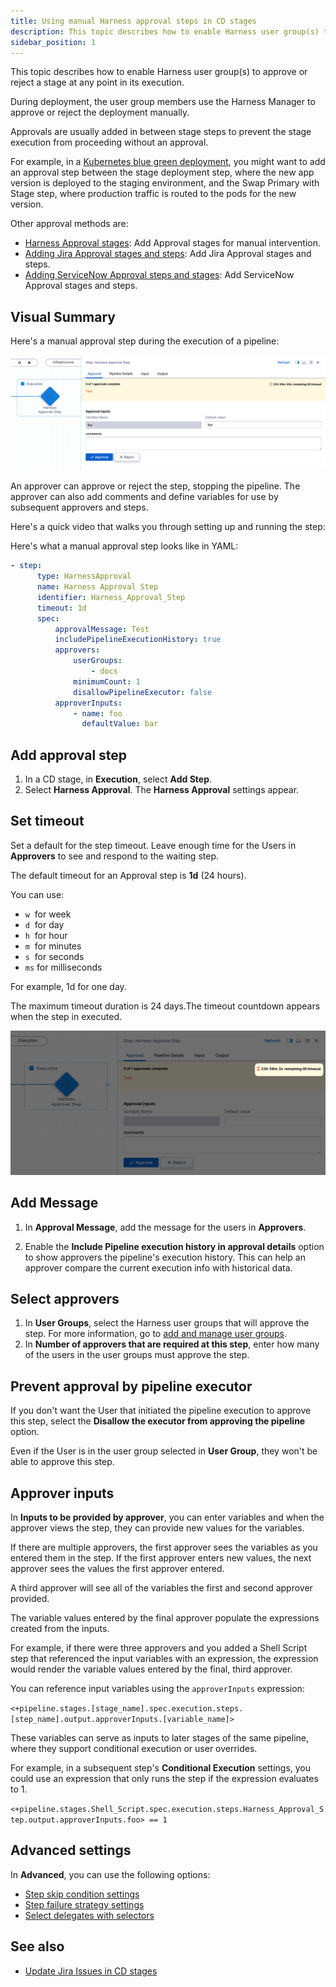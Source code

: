 ```yaml
---
title: Using manual Harness approval steps in CD stages
description: This topic describes how to enable Harness user group(s) to approve or reject a stage at any point in its execution.
sidebar_position: 1
---
```


This topic describes how to enable Harness user group(s) to approve or reject a stage at any point in its execution.

During deployment, the user group members use the Harness Manager to approve or reject the deployment manually.

Approvals are usually added in between stage steps to prevent the stage execution from proceeding without an approval.

For example, in a [Kubernetes blue green deployment](/docs/continuous-delivery/deploy-srv-diff-platforms/kubernetes/kubernetes-executions/create-a-kubernetes-blue-green-deployment), you might want to add an approval step between the stage deployment step, where the new app version is deployed to the staging environment, and the Swap Primary with Stage step, where production traffic is routed to the pods for the new version.

Other approval methods are:

* [Harness Approval stages](/docs/platform/Approvals/adding-harness-approval-stages): Add Approval stages for manual intervention.
* [Adding Jira Approval stages and steps](/docs/platform/Approvals/adding-jira-approval-stages): Add Jira Approval stages and steps.
* [Adding ServiceNow Approval steps and stages](/docs/platform/Approvals/service-now-approvals): Add ServiceNow Approval stages and steps.

## Visual Summary

Here's a manual approval step during the execution of a pipeline:

![](./static/using-harness-approval-steps-in-cd-stages-00.png)

An approver can approve or reject the step, stopping the pipeline. The approver can also add comments and define variables for use by subsequent approvers and steps.

Here's a quick video that walks you through setting up and running the step:

<!-- Video:
https://www.youtube.com/watch?v=V-d6kaMBf-w-->
<docvideo src="https://www.youtube.com/watch?v=V-d6kaMBf-w" />


Here's what a manual approval step looks like in YAML:

```yaml
- step:  
      type: HarnessApproval  
      name: Harness Approval Step  
      identifier: Harness_Approval_Step  
      timeout: 1d  
      spec:  
          approvalMessage: Test  
          includePipelineExecutionHistory: true  
          approvers:  
              userGroups:  
                  - docs  
              minimumCount: 1  
              disallowPipelineExecutor: false  
          approverInputs:  
              - name: foo  
                defaultValue: bar
```
## Add approval step

1. In a CD stage, in **Execution**, select **Add Step**.
2. Select **Harness Approval**. The **Harness Approval** settings appear.

## Set timeout

Set a default for the step timeout. Leave enough time for the Users in **Approvers** to see and respond to the waiting step.

The default timeout for an Approval step is **1d** (24 hours). 

You can use: 

- `w`  for week
- `d`  for day
- `h`  for hour
- `m`  for minutes
- `s`  for seconds
- `ms` for milliseconds

For example, 1d for one day.

The maximum timeout duration is 24 days.The timeout countdown appears when the step in executed.

![](./static/using-harness-approval-steps-in-cd-stages-01.png)

## Add Message

1. In **Approval Message**, add the message for the users in **Approvers**.

2. Enable the **Include Pipeline execution history in approval details** option to show approvers the pipeline's execution history. This can help an approver compare the current execution info with historical data.

## Select approvers

1. In **User Groups**, select the Harness user groups that will approve the step. For more information, go to [add and manage user groups](/docs/platform/Role-Based-Access-Control/add-user-groups).
2. In **Number of approvers that are required at this step**, enter how many of the users in the user groups must approve the step.

## Prevent approval by pipeline executor

If you don't want the User that initiated the pipeline execution to approve this step, select the **Disallow the executor from approving the pipeline** option.

Even if the User is in the user group selected in **User Group**, they won't be able to approve this step.

## Approver inputs

In **Inputs to be provided by approver**, you can enter variables and when the approver views the step, they can provide new values for the variables.

If there are multiple approvers, the first approver sees the variables as you entered them in the step. If the first approver enters new values, the next approver sees the values the first approver entered.

A third approver will see all of the variables the first and second approver provided.

The variable values entered by the final approver populate the expressions created from the inputs.

For example, if there were three approvers and you added a Shell Script step that referenced the input variables with an expression, the expression would render the variable values entered by the final, third approver.

You can reference input variables using the `approverInputs` expression:

`<+pipeline.stages.[stage_name].spec.execution.steps.[step_name].output.approverInputs.[variable_name]>`

These variables can serve as inputs to later stages of the same pipeline, where they support conditional execution or user overrides. 

For example, in a subsequent step's **Conditional Execution** settings, you could use an expression that only runs the step if the expression evaluates to 1.

`<+pipeline.stages.Shell_Script.spec.execution.steps.Harness_Approval_Step.output.approverInputs.foo> == 1`

## Advanced settings

In **Advanced**, you can use the following options:

* [Step skip condition settings](/docs/platform/Pipelines/w_pipeline-steps-reference/step-skip-condition-settings)
* [Step failure strategy settings](/docs/platform/Pipelines/w_pipeline-steps-reference/step-failure-strategy-settings)
* [Select delegates with selectors](/docs/platform/Delegates/manage-delegates/select-delegates-with-selectors)

## See also

* [Update Jira Issues in CD stages](/docs/continuous-delivery/x-platform-cd-features/cd-steps/ticketing-systems/update-jira-issues-in-cd-stages)

